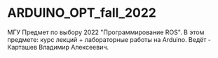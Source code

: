 # ARDUINO_OPT_fall_2022
МГУ Предмет по выбору 2022 "Программирование ROS". В этом предмете: курс лекций + лабораторные работы на Arduino. Ведёт - Карташев Владимир Алексеевич.
